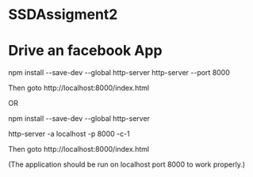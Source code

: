# SSDAssigment2
# Drive an facebook App

npm install --save-dev --global http-server
http-server --port 8000

Then goto http://localhost:8000/index.html

OR

npm install --save-dev --global http-server

http-server -a localhost -p 8000 -c-1

Then goto http://localhost:8000/index.html

(The application should be run on localhost port 8000 to work properly.)
